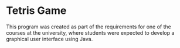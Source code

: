 # Tetris Game
This program was created as part of the requirements for one of the courses at the university, where students were expected to develop a graphical user interface using Java.
